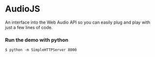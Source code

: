 # AudioJS

An interface into the Web Audio API so you can easily plug and play with just a few lines of code.

### Run the demo with python

    $ python -m SimpleHTTPServer 8000
    
